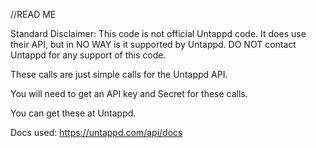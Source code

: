 //READ ME

Standard Disclaimer: This code is not official Untappd code. It does use their API, but in NO WAY is it supported by Untappd. DO NOT contact Untappd for any support of this code.


These calls are just simple calls for the Untappd API.

You will need to get an API key and Secret for these calls.

You can get these at Untappd.

Docs used: https://untappd.com/api/docs
